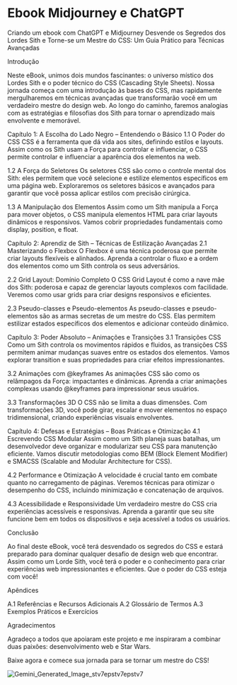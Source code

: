 # Ebook Midjourney e ChatGPT
Criando um ebook com ChatGPT e Midjourney
Desvende os Segredos dos Lordes Sith e Torne-se um Mestre do CSS: Um Guia Prático para Técnicas Avançadas

Introdução

Neste eBook, unimos dois mundos fascinantes: o universo místico dos Lordes Sith e o poder técnico do CSS (Cascading Style Sheets). Nossa jornada começa com uma introdução às bases do CSS, mas rapidamente mergulharemos em técnicas avançadas que transformarão você em um verdadeiro mestre do design web. Ao longo do caminho, faremos analogias com as estratégias e filosofias dos Sith para tornar o aprendizado mais envolvente e memorável.



Capítulo 1: A Escolha do Lado Negro – Entendendo o Básico
1.1 O Poder do CSS
CSS é a ferramenta que dá vida aos sites, definindo estilos e layouts. Assim como os Sith usam a Força para controlar e influenciar, o CSS permite controlar e influenciar a aparência dos elementos na web.

1.2 A Força do Seletores
Os seletores CSS são como o controle mental dos Sith: eles permitem que você selecione e estilize elementos específicos em uma página web. Exploraremos os seletores básicos e avançados para garantir que você possa aplicar estilos com precisão cirúrgica.

1.3 A Manipulação dos Elementos
Assim como um Sith manipula a Força para mover objetos, o CSS manipula elementos HTML para criar layouts dinâmicos e responsivos. Vamos cobrir propriedades fundamentais como display, position, e float.



Capítulo 2: Aprendiz de Sith – Técnicas de Estilização Avançadas
2.1 Masterizando o Flexbox
O Flexbox é uma técnica poderosa que permite criar layouts flexíveis e alinhados. Aprenda a controlar o fluxo e a ordem dos elementos como um Sith controla os seus adversários.

2.2 Grid Layout: Domínio Completo
O CSS Grid Layout é como a nave mãe dos Sith: poderosa e capaz de gerenciar layouts complexos com facilidade. Veremos como usar grids para criar designs responsivos e eficientes.

2.3 Pseudo-classes e Pseudo-elementos
As pseudo-classes e pseudo-elementos são as armas secretas de um mestre do CSS. Elas permitem estilizar estados específicos dos elementos e adicionar conteúdo dinâmico.



Capítulo 3: Poder Absoluto – Animações e Transições
3.1 Transições CSS
Como um Sith controla os movimentos rápidos e fluidos, as transições CSS permitem animar mudanças suaves entre os estados dos elementos. Vamos explorar transition e suas propriedades para criar efeitos impressionantes.

3.2 Animações com @keyframes
As animações CSS são como os relâmpagos da Força: impactantes e dinâmicas. Aprenda a criar animações complexas usando @keyframes para impressionar seus usuários.

3.3 Transformações 3D
O CSS não se limita a duas dimensões. Com transformações 3D, você pode girar, escalar e mover elementos no espaço tridimensional, criando experiências visuais envolventes.



Capítulo 4: Defesas e Estratégias – Boas Práticas e Otimização
4.1 Escrevendo CSS Modular
Assim como um Sith planeja suas batalhas, um desenvolvedor deve organizar e modularizar seu CSS para manutenção eficiente. Vamos discutir metodologias como BEM (Block Element Modifier) e SMACSS (Scalable and Modular Architecture for CSS).

4.2 Performance e Otimização
A velocidade é crucial tanto em combate quanto no carregamento de páginas. Veremos técnicas para otimizar o desempenho do CSS, incluindo minimização e concatenação de arquivos.

4.3 Acessibilidade e Responsividade
Um verdadeiro mestre do CSS cria experiências acessíveis e responsivas. Aprenda a garantir que seu site funcione bem em todos os dispositivos e seja acessível a todos os usuários.



Conclusão

Ao final deste eBook, você terá desvendado os segredos do CSS e estará preparado para dominar qualquer desafio de design web que encontrar. Assim como um Lorde Sith, você terá o poder e o conhecimento para criar experiências web impressionantes e eficientes. Que o poder do CSS esteja com você!


Apêndices

A.1 Referências e Recursos Adicionais
A.2 Glossário de Termos
A.3 Exemplos Práticos e Exercícios



Agradecimentos

Agradeço a todos que apoiaram este projeto e me inspiraram a combinar duas paixões: desenvolvimento web e Star Wars.

Baixe agora e comece sua jornada para se tornar um mestre do CSS!


![Gemini_Generated_Image_stv7epstv7epstv7](https://github.com/AntoniaCydya/EbookMidjourney-ChatGPT/assets/144544511/ce1ab93d-1139-4954-89db-d7785001bc8b)
